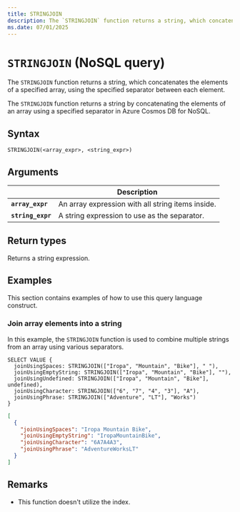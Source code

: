 ```yaml
---
title: STRINGJOIN
description: The `STRINGJOIN` function returns a string, which concatenates the elements of a specified array, using the specified separator between each element.
ms.date: 07/01/2025
---
```


# `STRINGJOIN` (NoSQL query)

The `STRINGJOIN` function returns a string, which concatenates the elements of a specified array, using the specified separator between each element.

The `STRINGJOIN` function returns a string by concatenating the elements of an array using a specified separator in Azure Cosmos DB for NoSQL.

## Syntax

```nosql
STRINGJOIN(<array_expr>, <string_expr>)
```

## Arguments

| | Description |
| --- | --- |
| **`array_expr`** | An array expression with all string items inside. |
| **`string_expr`** | A string expression to use as the separator. |

## Return types

Returns a string expression.

## Examples

This section contains examples of how to use this query language construct.

### Join array elements into a string

In this example, the `STRINGJOIN` function is used to combine multiple strings from an array using various separators.

```nosql
SELECT VALUE {
  joinUsingSpaces: STRINGJOIN(["Iropa", "Mountain", "Bike"], " "),
  joinUsingEmptyString: STRINGJOIN(["Iropa", "Mountain", "Bike"], ""),
  joinUsingUndefined: STRINGJOIN(["Iropa", "Mountain", "Bike"], undefined),
  joinUsingCharacter: STRINGJOIN(["6", "7", "4", "3"], "A"),
  joinUsingPhrase: STRINGJOIN(["Adventure", "LT"], "Works")
}
```

```json
[
  {
    "joinUsingSpaces": "Iropa Mountain Bike",
    "joinUsingEmptyString": "IropaMountainBike",
    "joinUsingCharacter": "6A7A4A3",
    "joinUsingPhrase": "AdventureWorksLT"
  }
]
```

## Remarks

- This function doesn't utilize the index.
